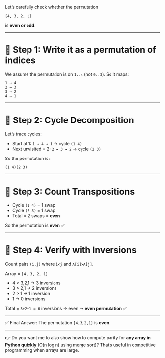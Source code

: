 Let’s carefully check whether the permutation

```
[4, 3, 2, 1]
```

is **even or odd**.

---

# 🔹 Step 1: Write it as a permutation of indices

We assume the permutation is on `1..4` (not `0..3`).
So it maps:

```
1 → 4  
2 → 3  
3 → 2  
4 → 1
```

---

# 🔹 Step 2: Cycle Decomposition

Let’s trace cycles:

* Start at 1: `1 → 4 → 1` → cycle `(1 4)`
* Next unvisited = 2: `2 → 3 → 2` → cycle `(2 3)`

So the permutation is:

```
(1 4)(2 3)
```

---

# 🔹 Step 3: Count Transpositions

* Cycle `(1 4)` = 1 swap
* Cycle `(2 3)` = 1 swap
* Total = 2 swaps = **even**

So the permutation is **even** ✅

---

# 🔹 Step 4: Verify with Inversions

Count pairs `(i,j)` where `i<j` and `A[i]>A[j]`.

Array = `[4, 3, 2, 1]`

* 4 > 3,2,1 → 3 inversions
* 3 > 2,1 → 2 inversions
* 2 > 1 → 1 inversion
* 1 → 0 inversions

Total = `3+2+1 = 6` inversions → even → **even permutation** ✅

---

✅ Final Answer:
The permutation `[4,3,2,1]` is **even**.

---

👉 Do you want me to also show how to compute parity for **any array in Python quickly** (O(n log n) using merge sort)? That’s useful in competitive programming when arrays are large.
